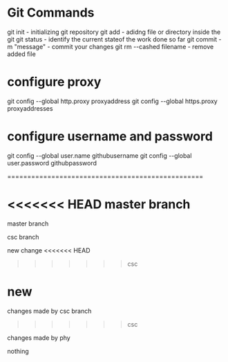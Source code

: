 Git Commands
=============

git init - initializing git repository
git add - adidng file or directory inside the git
git status - identify the current stateof the work done so far
git commit -m "message" - commit your changes 
git rm --cashed filename - remove added file

configure proxy
===============

git config --global http.proxy proxyaddress
git config --global https.proxy proxyaddresses

configure username and password
===============================

git config --global user.name githubusername
git config --global user.password githubpassword

=================================================

<<<<<<< HEAD
master branch
=======
master branch

csc branch

new change
<<<<<<< HEAD
>>>>>>> csc

new
=======

changes made by csc branch
>>>>>>> csc


changes made by phy

nothing 
